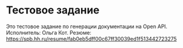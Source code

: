 # Тестовое задание

Это тестовое задание по генерации документации на Open API.
Исполнитель: Ольга Кот.
Резюме: https://spb.hh.ru/resume/fab0eb5dff00c67ff30039ed1f513442723275